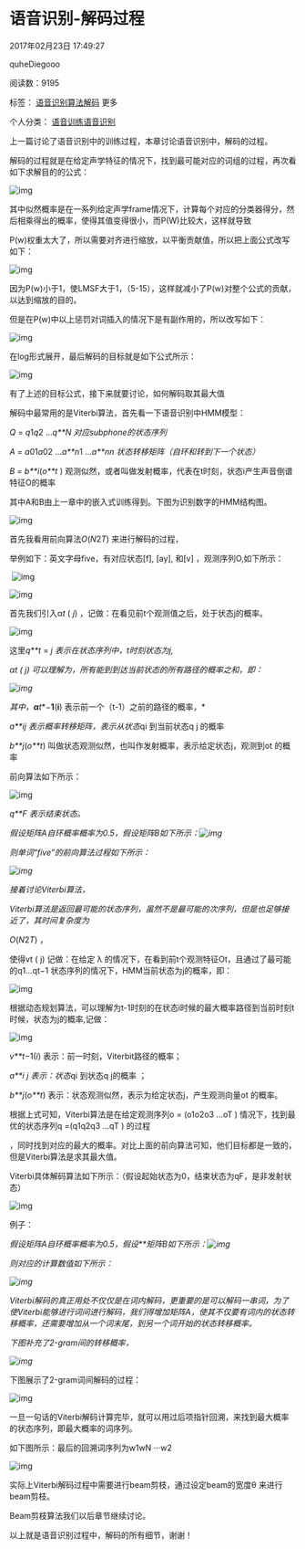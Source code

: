 # 语音识别-解码过程

2017年02月23日 17:49:27

 

quheDiegooo

 

阅读数：9195

 

标签： [语音识别](http://so.csdn.net/so/search/s.do?q=%E8%AF%AD%E9%9F%B3%E8%AF%86%E5%88%AB&t=blog)[算法](http://so.csdn.net/so/search/s.do?q=%E7%AE%97%E6%B3%95&t=blog)[解码](http://so.csdn.net/so/search/s.do?q=%E8%A7%A3%E7%A0%81&t=blog) 更多

个人分类： [语音训练](https://blog.csdn.net/quheDiegooo/article/category/6731972)[语音识别](https://blog.csdn.net/quheDiegooo/article/category/6693504)



上一篇讨论了语音识别中的训练过程，本章讨论语音识别中，解码的过程。

解码的过程就是在给定声学特征的情况下，找到最可能对应的词组的过程，再次看如下求解目的的公式：

![img](https://img-blog.csdn.net/20170223175422001?watermark/2/text/aHR0cDovL2Jsb2cuY3Nkbi5uZXQvcXVoZURpZWdvb28=/font/5a6L5L2T/fontsize/400/fill/I0JBQkFCMA==/dissolve/70/gravity/Center)

其中似然概率是在一系列给定声学frame情况下，计算每个对应的分类器得分，然后相乘得出的概率，使得其值变得很小，而P(W)比较大，这样就导致

P(w)权重太大了，所以需要对齐进行缩放，以平衡贡献值，所以把上面公式改写如下：

![img](https://img-blog.csdn.net/20170223180011800?watermark/2/text/aHR0cDovL2Jsb2cuY3Nkbi5uZXQvcXVoZURpZWdvb28=/font/5a6L5L2T/fontsize/400/fill/I0JBQkFCMA==/dissolve/70/gravity/Center)

因为P(w)小于1，使LMSF大于1，（5-15），这样就减小了P(w)对整个公式的贡献，以达到缩放的目的。

但是在P(w)中以上惩罚对词插入的情况下是有副作用的，所以改写如下：

![img](https://img-blog.csdn.net/20170223181130713?watermark/2/text/aHR0cDovL2Jsb2cuY3Nkbi5uZXQvcXVoZURpZWdvb28=/font/5a6L5L2T/fontsize/400/fill/I0JBQkFCMA==/dissolve/70/gravity/Center)

在log形式展开，最后解码的目标就是如下公式所示：

![img](https://img-blog.csdn.net/20170223181215758?watermark/2/text/aHR0cDovL2Jsb2cuY3Nkbi5uZXQvcXVoZURpZWdvb28=/font/5a6L5L2T/fontsize/400/fill/I0JBQkFCMA==/dissolve/70/gravity/Center)

有了上述的目标公式，接下来就要讨论，如何解码取其最大值

解码中最常用的是Viterbi算法，首先看一下语音识别中HMM模型：



*Q* = *q*1*q*2 ...*q**N   对应subphone的状态序列*

*A* = *a*01*a*02 ...*a**n*1 ...*a**nn   状态转移矩阵（自环和转到下一个状态）*

*B* = *b**i*(*o**t* )   观测似然，或者叫做发射概率，代表在t时刻，状态i产生声音倒谱特征O的概率

其中A和B由上一章中的嵌入式训练得到。下图为识别数字的HMM结构图。

![img](https://img-blog.csdn.net/20170223182903517?watermark/2/text/aHR0cDovL2Jsb2cuY3Nkbi5uZXQvcXVoZURpZWdvb28=/font/5a6L5L2T/fontsize/400/fill/I0JBQkFCMA==/dissolve/70/gravity/Center)

首先我看用前向算法*O*(*N*2*T*) 来进行解码的过程，

举例如下：英文字母five，有对应状态[f], [ay], 和[v] ，观测序列O,如下所示：

​     ![img](https://img-blog.csdn.net/20170223184239836?watermark/2/text/aHR0cDovL2Jsb2cuY3Nkbi5uZXQvcXVoZURpZWdvb28=/font/5a6L5L2T/fontsize/400/fill/I0JBQkFCMA==/dissolve/70/gravity/Center)

![img](https://img-blog.csdn.net/20170223184310696?watermark/2/text/aHR0cDovL2Jsb2cuY3Nkbi5uZXQvcXVoZURpZWdvb28=/font/5a6L5L2T/fontsize/400/fill/I0JBQkFCMA==/dissolve/70/gravity/Center)

首先我们引入α*t* ( *j*)  ，记做：在看见前t个观测值之后，处于状态j的概率。

![img](https://img-blog.csdn.net/20170223200903216?watermark/2/text/aHR0cDovL2Jsb2cuY3Nkbi5uZXQvcXVoZURpZWdvb28=/font/5a6L5L2T/fontsize/400/fill/I0JBQkFCMA==/dissolve/70/gravity/Center)

这里*q**t* = *j 表示在状态序列中，t时刻状态为j,*

*αt ( j) 可以理解为，所有能到到达当前状态的所有路径的概率之和，即：*

*![img](https://img-blog.csdn.net/20170223201335847?watermark/2/text/aHR0cDovL2Jsb2cuY3Nkbi5uZXQvcXVoZURpZWdvb28=/font/5a6L5L2T/fontsize/400/fill/I0JBQkFCMA==/dissolve/70/gravity/Center)*

*其中，**α**t**−**1**(**i**) 表示前一个（t-1）之前的路径的概率，*



*a**ij 表示概率转移矩阵，表示从状态*qi  到当前状态q j 的概率



*b**j*(*o**t*) 叫做状态观测似然，也叫作发射概率，表示给定状态j，观测到ot  的概率

前向算法如下所示：

![img](https://img-blog.csdn.net/20170223203825162?watermark/2/text/aHR0cDovL2Jsb2cuY3Nkbi5uZXQvcXVoZURpZWdvb28=/font/5a6L5L2T/fontsize/400/fill/I0JBQkFCMA==/dissolve/70/gravity/Center)



*q**F 表示结束状态。*

*假设矩阵A自环概率概率为0.5，假设矩阵B如下所示：![img](https://img-blog.csdn.net/20170223204120736?watermark/2/text/aHR0cDovL2Jsb2cuY3Nkbi5uZXQvcXVoZURpZWdvb28=/font/5a6L5L2T/fontsize/400/fill/I0JBQkFCMA==/dissolve/70/gravity/Center)*

*则单词“five”的前向算法过程如下所示：*

*![img](https://img-blog.csdn.net/20170223204239033?watermark/2/text/aHR0cDovL2Jsb2cuY3Nkbi5uZXQvcXVoZURpZWdvb28=/font/5a6L5L2T/fontsize/400/fill/I0JBQkFCMA==/dissolve/70/gravity/Center)*

*接着讨论Viterbi算法，*

*Viterbi算法是返回最可能的状态序列，虽然不是最可能的次序列，但是也足够接近了，其时间复杂度为*

*O*(*N*2*T*) ，

使得vt ( j) 记做：在给定 λ 的情况下，在看到前t个观测特征Ot，且通过了最可能的q1...qt−1 状态序列的情况下，HMM当前状态为j的概率，即：

![img](https://img-blog.csdn.net/20170223205312398?watermark/2/text/aHR0cDovL2Jsb2cuY3Nkbi5uZXQvcXVoZURpZWdvb28=/font/5a6L5L2T/fontsize/400/fill/I0JBQkFCMA==/dissolve/70/gravity/Center)

根据动态规划算法，可以理解为t-1时刻的在状态i时候的最大概率路径到当前时刻t时候，状态为j的概率,记做：

![img](https://img-blog.csdn.net/20170223205648055?watermark/2/text/aHR0cDovL2Jsb2cuY3Nkbi5uZXQvcXVoZURpZWdvb28=/font/5a6L5L2T/fontsize/400/fill/I0JBQkFCMA==/dissolve/70/gravity/Center)



*v**t*−1(*i*) 表示：前一时刻，Viterbit路径的概率；



*a**i j 表示：状态*qi 到状态q j的概率 ；



*b**j*(*o**t*) 表示：状态观测似然，表示为给定状态j，产生观测向量ot  的概率。

根据上式可知，Viterbi算法是在给定观测序列o = (o1o2o3 ...oT ) 情况下，找到最优的状态序列q =(q1q2q3 ...qT ) 的过程

，同时找到对应的最大的概率。对比上面的前向算法可知，他们目标都是一致的，但是Viterbi算法是求其最大值。

Viterbi具体解码算法如下所示：（假设起始状态为0，结束状态为qF，是非发射状态）

![img](https://img-blog.csdn.net/20170223210521310?watermark/2/text/aHR0cDovL2Jsb2cuY3Nkbi5uZXQvcXVoZURpZWdvb28=/font/5a6L5L2T/fontsize/400/fill/I0JBQkFCMA==/dissolve/70/gravity/Center)

例子：

*假设矩阵A自环概率概率为0.5，假设**矩阵B如下所示：![img](https://img-blog.csdn.net/20170223204120736?watermark/2/text/aHR0cDovL2Jsb2cuY3Nkbi5uZXQvcXVoZURpZWdvb28=/font/5a6L5L2T/fontsize/400/fill/I0JBQkFCMA==/dissolve/70/gravity/Center)*

*则对应的计算数值如下所示：*

*![img](https://img-blog.csdn.net/20170223211320486?watermark/2/text/aHR0cDovL2Jsb2cuY3Nkbi5uZXQvcXVoZURpZWdvb28=/font/5a6L5L2T/fontsize/400/fill/I0JBQkFCMA==/dissolve/70/gravity/Center)*

*Viterbi解码的真正用处不仅仅是在词内解码，更重要的是可以解码一串词，为了使Viterbi能够进行词间进行解码，我们得增加矩阵A，使其不仅要有词内的状态转移概率，还需要增加从一个词末尾，到另一个词开始的状态转移概率。*

*下图补充了2-gram间的转移概率，*

*![img](https://img-blog.csdn.net/20170223213316213?watermark/2/text/aHR0cDovL2Jsb2cuY3Nkbi5uZXQvcXVoZURpZWdvb28=/font/5a6L5L2T/fontsize/400/fill/I0JBQkFCMA==/dissolve/70/gravity/Center)*

下图展示了2-gram词间解码的过程：

![img](https://img-blog.csdn.net/20170223213807134?watermark/2/text/aHR0cDovL2Jsb2cuY3Nkbi5uZXQvcXVoZURpZWdvb28=/font/5a6L5L2T/fontsize/400/fill/I0JBQkFCMA==/dissolve/70/gravity/Center)

一旦一句话的Viterbi解码计算完毕，就可以用过后项指针回溯，来找到最大概率的状态序列，即最大概率的词序列。

如下图所示：最后的回溯词序列为w1wN ···w2 

![img](https://img-blog.csdn.net/20170223214415174?watermark/2/text/aHR0cDovL2Jsb2cuY3Nkbi5uZXQvcXVoZURpZWdvb28=/font/5a6L5L2T/fontsize/400/fill/I0JBQkFCMA==/dissolve/70/gravity/Center)

实际上Viterbi解码过程中需要进行beam剪枝，通过设定beam的宽度θ 来进行beam剪枝。

Beam剪枝算法我们以后章节继续讨论。

以上就是语音识别过程中，解码的所有细节，谢谢！





